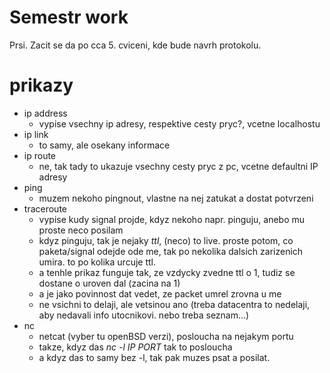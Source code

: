 # Semestr work

Prsi. Zacit se da po cca 5. cviceni, kde bude navrh protokolu.

# prikazy

- ip address
    - vypise vsechny ip adresy, respektive cesty pryc?, vcetne localhostu
- ip link
    - to samy, ale osekany informace
- ip route
    - ne, tak tady to ukazuje vsechny cesty pryc z pc, vcetne defaultni IP adresy
- ping
    - muzem nekoho pingnout, vlastne na nej zatukat a dostat potvrzeni
- traceroute
    - vypise kudy signal projde, kdyz nekoho napr. pinguju, anebo mu proste neco posilam
    - kdyz pinguju, tak je nejaky *ttl*, (neco) to live. proste potom, co paketa/signal odejde ode me, tak po nekolika dalsich zarizenich umira. to po kolika urcuje ttl.
    - a tenhle prikaz funguje tak, ze vzdycky zvedne ttl o 1, tudiz se dostane o uroven dal (zacina na 1)
    - a je jako povinnost dat vedet, ze packet umrel zrovna u me
    - ne vsichni to delaji, ale vetsinou ano (treba datacentra to nedelaji, aby nedavali info utocnikovi. nebo treba seznam...)
- nc
    - netcat (vyber tu openBSD verzi), posloucha na nejakym portu
    - takze, kdyz das *nc -l IP PORT* tak to posloucha
    - a kdyz das to samy bez -l, tak pak muzes psat a posilat.
